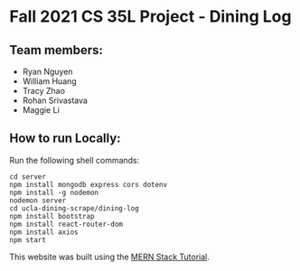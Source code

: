 # Fall 2021 CS 35L Project - Dining Log

## Team members:
- Ryan Nguyen
- William Huang
- Tracy Zhao
- Rohan Srivastava
- Maggie Li

## How to run Locally:
Run the following shell commands:
```
cd server
npm install mongodb express cors dotenv
npm install -g nodemon
nodemon server
cd ucla-dining-scrape/dining-log
npm install bootstrap
npm install react-router-dom
npm install axios
npm start
```

This website was built using the [MERN Stack Tutorial](https://www.mongodb.com/languages/mern-stack-tutorial).
